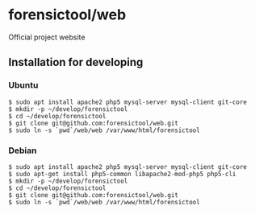 # forensictool/web

Official project website

## Installation for developing

### Ubuntu

	$ sudo apt install apache2 php5 mysql-server mysql-client git-core
	$ mkdir -p ~/develop/forensictool
	$ cd ~/develop/forensictool 
	$ git clone git@github.com:forensictool/web.git
	$ sudo ln -s `pwd`/web/web /var/www/html/forensictool

### Debian
	
	$ sudo apt install apache2 php5 mysql-server mysql-client git-core
	$ sudo apt-get install php5-common libapache2-mod-php5 php5-cli
	$ mkdir -p ~/develop/forensictool
	$ cd ~/develop/forensictool
	$ git clone git@github.com:forensictool/web.git
	$ sudo ln -s `pwd`/web/web /var/www/html/forensictool
